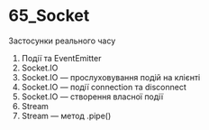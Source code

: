# 65_Socket
Застосунки реального часу
1. Події та EventEmitter
2. Socket.IO
3. Socket.IO — прослуховування подій на клієнті
4. Socket.IO — події connection та disconnect
5. Socket.IO — створення власної події 
6. Stream
7. Stream — метод .pipe() 

